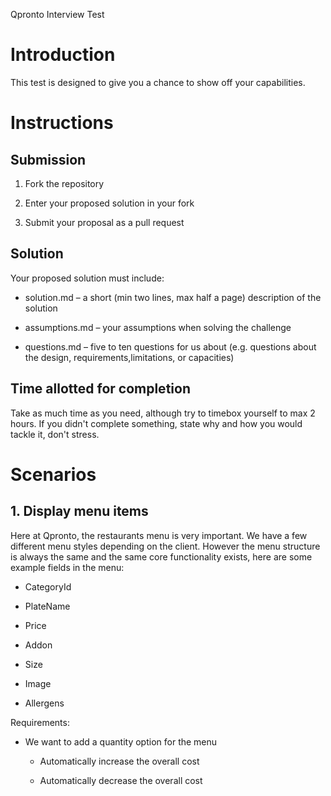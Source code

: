 Qpronto Interview Test

# Introduction

This test is designed to give you a chance to show off your capabilities.

# Instructions

## Submission

1. Fork the repository

2. Enter your proposed solution in your fork

3. Submit your proposal as a pull request

## Solution

Your proposed solution must include:

* solution.md – a short (min two lines, max half a page) description of the solution

* assumptions.md – your assumptions when solving the challenge

* questions.md – five to ten questions for us about (e.g. questions about the design, requirements,limitations, or capacities)


## Time allotted for completion

Take as much time as you need, although try to timebox yourself to max 2 hours. If you didn't complete something, state why and how you would tackle it, don't stress.

# Scenarios

## 1. Display menu items

Here at Qpronto, the restaurants menu is very important. We have a few different menu styles depending on the client. However the menu structure is always the same and the same core functionality exists, here are some example fields in the menu:

* CategoryId

* PlateName

* Price

* Addon

* Size

* Image

* Allergens

Requirements:

* We want to add a quantity option for the menu

  * Automatically increase the overall cost

  * Automatically decrease the overall cost

